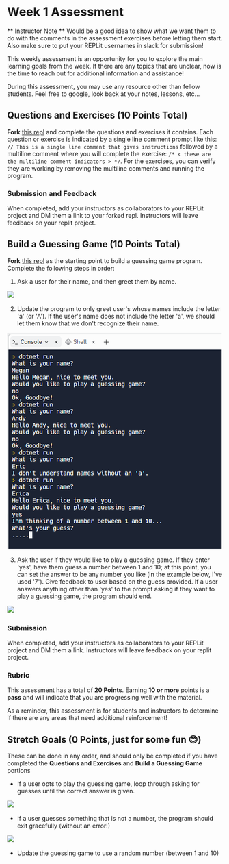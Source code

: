 # Week 1 Assessment

** Instructor Note ** Would be a good idea to show what we want them to do with the comments in the assessment exercises before letting them start.  Also make sure to put your REPLit usernames in slack for submission!

This weekly assessment is an opportunity for you to explore the main learning goals from the week.  If there are any topics that are unclear, now is the time to reach out for additional information and assistance!

During this assessment, you may use any resource other than fellow students.  Feel free to google, look back at your notes, lessons, etc...

## Questions and Exercises (10 Points Total)

**Fork** [this repl](https://replit.com/@launch-team/M1W1-Week1Assessment) and complete the questions and exercises it contains.  Each question or exercise is indicated by a single line comment prompt like this: `// This is a single line comment that gives instructions` followed by a multiline comment where you will complete the exercise: `/* < these are the multiline comment indicators > */`.  For the exercises, you can verify they are working by removing the multiline comments and running the program.

### Submission and Feedback
When completed, add your instructors as collaborators to your REPLit project and DM them a link to your forked repl.  Instructors will leave feedback on your replit project.

## Build a Guessing Game (10 Points Total)

**Fork** [this repl](https://replit.com/@launch-team/M1W1-GuessingGame) as the starting point to build a guessing game program. Complete the following steps in order:

1. Ask a user for their name, and then greet them by name.

![](/Mod1/Images/Week1/week1_1.png)

2. Update the program to only greet user's whose names include the letter 'a' (or 'A').  If the user's name does not include the letter 'a', we should let them know that we don't recognize their name.

![](/Mod1/Images/Week1/week1_2.png)

3. Ask the user if they would like to play a guessing game.  If they enter 'yes', have them guess a number between 1 and 10; at this point, you can set the answer to be any number you like (in the example below, I've used '7').  Give feedback to user based on the guess provided.  If a user answers anything other than 'yes' to the prompt asking if they want to play a guessing game, the program should end.

![](/Mod1/Images/Week1/week1_3.png)

### Submission
When completed, add your instructors as collaborators to your REPLit project and DM them a link.  Instructors will leave feedback on your replit project.

### Rubric

This assessment has a total of **20 Points**.  Earning **10 or more** points is a **pass** and will indicate that you are progressing well with the material.

As a reminder, this assessment is for students and instructors to determine if there are any areas that need additional reinforcement!

## Stretch Goals (0 Points, just for some fun 😊)
These can be done in any order, and should only be completed if you have completed the **Questions and Exercises** and **Build a Guessing Game** portions

* If a user opts to play the guessing game, loop through asking for guesses until the correct answer is given.

![](/Mod1/Images/Week1/week1_4.png)

* If a user guesses something that is not a number, the program should exit gracefully (without an error!)

![](/Mod1/Images/Week1/week1_5.png)

* Update the guessing game to use a random number (between 1 and 10)

<!-- Assessment Notes
- I think we should include some sort of rubric that lays out what is considered Passing vs Not Passing
- In addition to coding practice, it might be useful to have some short answer/fill in the blank type questions that allow students to show their learning in others way + explain concepts in their own words + make connections. Do you think we could do something similar to this using code comments? - https://www.w3schools.com/cs/exercise.php?filename=exercise_user_input1
- I think a benefit of including some short answer/annotate/fill in the blank type questions is that it allows students to show (and see for themselves) some of their learning that may not fully be captured in the coding section. I think about a student who might actually be on track but struggles with a syntax error the entire time and can't show much of what they know.  
- As I searched through lessons, I couldn't find anything related to Console.ReadLine() which seems to be a big component of this assessment setup. I eventually found it in the Lab section. It might be useful to include some language in the instructions for students around "gathering user input" to help trigger recall on the concepts touched on in the labs.
- As it is currently set up, this assessment doesn't really touch much on two of the lessons - How Computers Work and Datatypes/Variables. I think we could include some questions that include written responses for the How Computers Work portion. I envision just using code comments for written stuff so that we only have students working in one place. As for datatypes/variables, it might be good to include some demonstration of variable declaration + using proper datatypess to ensure mastery of syntax and concepts
- To me, the second exercise (evaluating whether a string contains "A") feels a little stretch-y. In my mind, we should aim to evaluate whether a student understands conditional logic, while this exercise also involves working with a method they would have to research more about (.Contains()). Is there a different exercise we could implement that is a little more targeted on conditional logic, perhaps with some work around variables too? Conversely, we could incorporate some "research" component where we link students directly to the .Contains() method, have them do some work with that to provide boolean outputs, and then give them the instruction to work it into the actual application. 
- Related to the conditional logic, I wonder if we do some work where we give them either a scaffolded function that requires them to fill in key parts to get it to work OR have them annotate an already written function to predict what the output could be? I think about the third exercise a lot here - it seems they have to manage some type casting as well as the setup for the conditional logic. If we are really just trying to gauge their understandng of conditional logic, perhaps giving them some clues on how to handle taking a string from the user input + converting to a number might allow us to really focus on the meat of the issue. 
- I do appreciate that you included some iterative approaches to building upon the previous exercise! I wonder if there is a way for us to include a place for them to comment out/submit/capture their prior code before moving onto the next step so we can still give feedback on those areas.
- Thinking about student submission, I wonder how we think about actually delivering feedback. I think we could do something where we just fork the student's REPL and annotate directly into it for specific feedback.  -->
